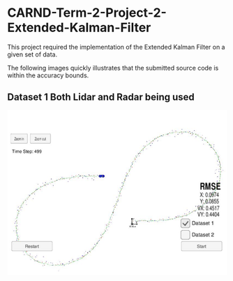 # CARND-Term-2-Project-2-Extended-Kalman-Filter
[//]: # (Image References)
[image1]: https://raw.githubusercontent.com/ruanvdm11/Ruan_CARND_Term2_PROJ1/master/Reference_Images/Dataset_1_Lidar_and_Radar.JPG "Dataset1"

This project required the implementation of the Extended Kalman Filter on a given set of data.

The following images quickly illustrates that the submitted source code is within the accuracy bounds.

## Dataset 1 Both Lidar and Radar being used

![alt text][image1]
